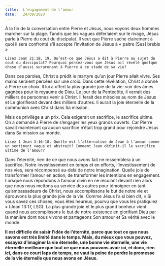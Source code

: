 ```yaml
---
title:  L’engagement de l’amour
date:   24/09/2020
---
```


À la fin de la conversation entre Pierre et Jésus, nous voyons deux hommes marcher sur la plage. Tandis que les vagues déferlaient sur le rivage, Jésus parle à Pierre du cout du discipulat. Il veut que Pierre sache clairement à quoi il sera confronté s’il accepte l’invitation de Jésus à « paitre [Ses] brebis »

`Lisez Jean 21:18, 19. Qu’est-ce que Jésus a dit à Pierre au sujet du cout du discipulat? Pourquoi pensez-vous que Jésus ait révélé quelque chose d’aussi surprenant à Pierre à ce stade de sa vie?`

Dans ces paroles, Christ a prédit le martyre qu’un jour Pierre allait vivre. Ses mains seraient percées sur une croix. Dans cette révélation, Christ a donné à Pierre un choix. Il lui a offert la plus grande joie de la vie: voir des âmes gagnées pour le royaume de Dieu. Le jour de la Pentecôte, il verrait des milliers de personnes venir à Christ. Il ferait des miracles au nom de Jésus et Le glorifierait devant des milliers d’autres. Il aurait la joie éternelle de la communion avec Christ dans Sa mission.

Mais ce privilège a un prix. Cela exigerait un sacrifice, le sacrifice ultime. On a demandé à Pierre de s’engager les yeux grands ouverts. Car Pierre savait maintenant qu’aucun sacrifice n’était trop grand pour rejoindre Jésus dans Sa mission au monde.

`Lisez 1 Jean 3:16-18. Quelle est l’alternative de Jean à l’amour comme un sentiment vague et abstrait? Comment Jean définit-il le sacrifice ultime de l’amour?`

Dans l’éternité, rien de ce que nous avons fait ne ressemblera à un sacrifice. Notre investissement en temps et en efforts, l’investissement de nos vies, sera récompensé au-delà de notre imagination. Quelle joie de transformer l’amour en action, de transformer les intentions en engagement. Lorsque nous répondons à l’amour divin en ne reculant devant rien alors que nous nous mettons au service des autres pour témoigner en tant qu’ambassadeurs de Christ, nous accomplissons le but de notre vie et éprouvons la plus grande joie de la vie. Comme Jésus l’a si bien dit, « Si vous savez ces choses, vous êtes heureux, pourvu que vous les pratiquiez » (Jean 13:17, LSG). La plus grande joie et le plus grand bonheur vient quand nous accomplissons le but de notre existence en glorifiant Dieu par la manière dont nous vivons et partageons Son amour et Sa vérité avec le monde.

**Il est difficile de saisir l’idée de l’éternité, parce que tout ce que nous savons est très limité dans le temps. Mais, du mieux que vous pouvez, essayez d’imaginer la vie éternelle, une bonne vie éternelle, une vie éternelle meilleure que tout ce que nous pouvons avoir ici, et donc, rien ici, dans ce court laps de temps, ne vaut la peine de perdre la promesse de la vie éternelle que nous avons en Jésus.**
